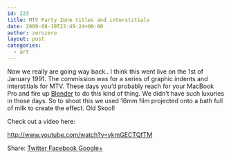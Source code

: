 ```yaml
---
id: 223
title: MTV Party Zone titles and interstitials
date: 2009-08-19T22:49:24+00:00
author: zerozero
layout: post
categories:
  - art
---
```

Now we really are going way back.. I think this went live on the 1st of January 1991. The commission was for a series of graphic indents and interstitials for MTV. These days you&#8217;d probably reach for your MacBook Pro and fire up <a href="http://www.blender.org" title="Blender" target="_blank">Blender</a> to do this kind of thing. We didn&#8217;t have such luxuries in those days. So to shoot this we used 16mm film projected onto a bath full of milk to create the effect. Old Skool!<!--more-->

Check out a video here:

http://www.youtube.com/watch?v=vkmGECTQfTM

<div class="gk-social-buttons">
  <span class="gk-social-label">Share:</span> <a class="gk-social-twitter" href="http://twitter.com/share?text=MTV+Party+Zone+titles+and+interstitials&url=http%3A%2F%2F162.13.3.34%3A8079%2Flabs%2F%3Fp%3D223"
	            onclick="window.open(this.href, 'twitter-share', 'width=550,height=235');return false;"> <span class="social__icon--hidden">Twitter</span> </a> <a class="gk-social-fb" href="https://www.facebook.com/sharer/sharer.php?u=http%3A%2F%2F162.13.3.34%3A8079%2Flabs%2F%3Fp%3D223"
			     onclick="window.open(this.href, 'facebook-share','width=580,height=296');return false;"> <span class="social-icon-hidden">Facebook</span> </a> <a class="gk-social-gplus" href="https://plus.google.com/share?url=http%3A%2F%2F162.13.3.34%3A8079%2Flabs%2F%3Fp%3D223"
	           onclick="window.open(this.href, 'google-plus-share', 'width=490,height=530');return false;"> <span class="social__icon--hidden">Google+</span> </a>
</div>